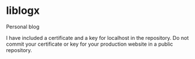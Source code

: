 # liblogx

Personal blog

I have included a certificate and a key for localhost in the repository. Do not commit your certificate or key for your production website in a public repository.
